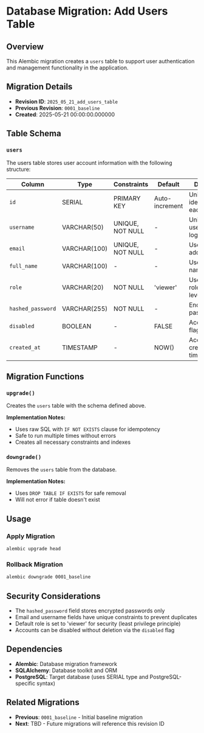 <!--
This documentation was auto-generated by Claude on 2025-05-31T16-12-27.
Source file: ./src/backend/alembic/versions/2025_05_21_add_users_table.py
-->

# Database Migration: Add Users Table

## Overview

This Alembic migration creates a `users` table to support user authentication and management functionality in the application.

## Migration Details

- **Revision ID**: `2025_05_21_add_users_table`
- **Previous Revision**: `0001_baseline`
- **Created**: 2025-05-21 00:00:00.000000

## Table Schema

### `users`

The users table stores user account information with the following structure:

| Column | Type | Constraints | Default | Description |
|--------|------|-------------|---------|-------------|
| `id` | SERIAL | PRIMARY KEY | Auto-increment | Unique identifier for each user |
| `username` | VARCHAR(50) | UNIQUE, NOT NULL | - | Unique username for login |
| `email` | VARCHAR(100) | UNIQUE, NOT NULL | - | User's email address |
| `full_name` | VARCHAR(100) | - | - | User's display name |
| `role` | VARCHAR(20) | NOT NULL | 'viewer' | User role/permission level |
| `hashed_password` | VARCHAR(255) | NOT NULL | - | Encrypted password hash |
| `disabled` | BOOLEAN | - | FALSE | Account status flag |
| `created_at` | TIMESTAMP | - | NOW() | Account creation timestamp |

## Migration Functions

### `upgrade()`

Creates the `users` table with the schema defined above.

**Implementation Notes:**
- Uses raw SQL with `IF NOT EXISTS` clause for idempotency
- Safe to run multiple times without errors
- Creates all necessary constraints and indexes

### `downgrade()`

Removes the `users` table from the database.

**Implementation Notes:**
- Uses `DROP TABLE IF EXISTS` for safe removal
- Will not error if table doesn't exist

## Usage

### Apply Migration
```bash
alembic upgrade head
```

### Rollback Migration
```bash
alembic downgrade 0001_baseline
```

## Security Considerations

- The `hashed_password` field stores encrypted passwords only
- Email and username fields have unique constraints to prevent duplicates
- Default role is set to 'viewer' for security (least privilege principle)
- Accounts can be disabled without deletion via the `disabled` flag

## Dependencies

- **Alembic**: Database migration framework
- **SQLAlchemy**: Database toolkit and ORM
- **PostgreSQL**: Target database (uses SERIAL type and PostgreSQL-specific syntax)

## Related Migrations

- **Previous**: `0001_baseline` - Initial baseline migration
- **Next**: TBD - Future migrations will reference this revision ID